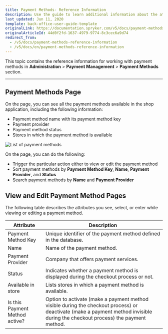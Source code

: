 ```yaml
---
title: Payment Methods- Reference Information
description: Use the guide to learn additional information about the attributes you can use when managing payment methods in the Back Office.
last_updated: Jun 11, 2020
template: back-office-user-guide-template
originalLink: https://documentation.spryker.com/v5/docs/payment-methods-reference-information
originalArticleId: 44d0f2fd-1637-4979-9774-8c3cec6a9d74
redirect_from:
  - /v5/docs/payment-methods-reference-information
  - /v5/docs/en/payment-methods-reference-information
---
```


This topic contains the reference information for working with payment methods in **Administration** > **Payment Management** > **Payment Methods** section.
***
## Payment Methods Page
On the page, you can see all the payment methods available in the shop application, including the following information:

* Payment method name with its payment method key
* Payment provider
* Payment method status
* Stores in which the payment method is available

![List of payment methods](https://spryker.s3.eu-central-1.amazonaws.com/docs/User+Guides/Back+Office+User+Guides/Administration/Payment+Management/Payment+Methods/References/Payments%3A+Reference+Information/payment-methods-page.png) 

On the page, you can do the following:

* Trigger the particular action either to view or edit the payment method
* Sort payment methods by **Payment Method Key**, **Name**, **Payment Provider**, and **Status**
* Search payment methods by **Name** and **Payment Provider**


## View and Edit Payment Method Pages
The following table describes the attributes you see, select, or enter while viewing or editing a payment method.

| Attribute | Description |
| --- | --- |
| Payment Method Key | Unique identifier of the payment method defined in the database. |
| Name | Name of the payment method. |
| Payment Provider | Company that offers payment services. |
| Status | Indicates whether a payment method is displayed during the checkout process or not. |
| Available in store | Lists stores in which a payment method is available. |
| Is this Payment Method active? | Option to activate (make a payment method visible during the checkout process) or deactivate (make a payment method invisible during the checkout process) the payment method. |
